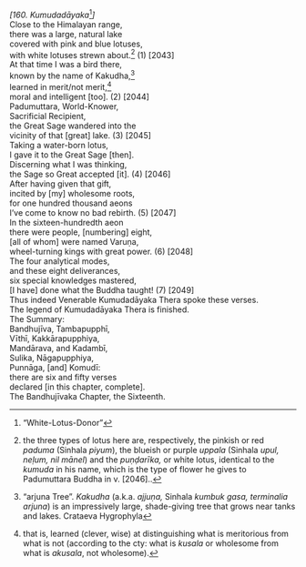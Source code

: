*\[160. Kumudadāyaka*[^1]*\]*  
Close to the Himalayan range,  
there was a large, natural lake  
covered with pink and blue lotuses,  
with white lotuses strewn about.[^2] (1) \[2043\]  
At that time I was a bird there,  
known by the name of Kakudha,[^3]  
learned in merit/not merit,[^4]  
moral and intelligent \[too\]. (2) \[2044\]  
Padumuttara, World-Knower,  
Sacrificial Recipient,  
the Great Sage wandered into the  
vicinity of that \[great\] lake. (3) \[2045\]  
Taking a water-born lotus,  
I gave it to the Great Sage \[then\].  
Discerning what I was thinking,  
the Sage so Great accepted \[it\]. (4) \[2046\]  
After having given that gift,  
incited by \[my\] wholesome roots,  
for one hundred thousand aeons  
I’ve come to know no bad rebirth. (5) \[2047\]  
In the sixteen-hundredth aeon  
there were people, \[numbering\] eight,  
\[all of whom\] were named Varuṇa,  
wheel-turning kings with great power. (6) \[2048\]  
The four analytical modes,  
and these eight deliverances,  
six special knowledges mastered,  
\[I have\] done what the Buddha taught! (7) \[2049\]  
Thus indeed Venerable Kumudadāyaka Thera spoke these verses.  
The legend of Kumudadāyaka Thera is finished.  
The Summary:  
Bandhujīva, Tambapupphī,  
Vīthī, Kakkārapupphiya,  
Mandārava, and Kadambī,  
Sulika, Nāgapupphiya,  
Punnāga, \[and\] Komudī:  
there are six and fifty verses  
declared \[in this chapter, complete\].  
The Bandhujīvaka Chapter, the Sixteenth.  
[^1]: “White-Lotus-Donor”  
[^2]: the three types of lotus here are, respectively, the pinkish or
    red *paduma* (Sinhala *piyum*), the blueish or purple *uppala*
    (Sinhala *upul, neḷum, nil mānel*) and the *puṇḍarīka,* or white
    lotus, identical to the *kumuda* in his name, which is the type of
    flower he gives to Padumuttara Buddha in v. \[2046\]..  
[^3]: “arjuna Tree”. *Kakudha* (a.k.a. *ajjuṇa,* Sinhala *kumbuk gasa,
    terminalia arjuna*) is an impressively large, shade-giving tree that
    grows near tanks and lakes. Crataeva Hygrophyla  
[^4]: that is, learned (clever, wise) at distinguishing what is
    meritorious from what is not (according to the cty: what is *kusala*
    or wholesome from what is *akusala*, not wholesome).

